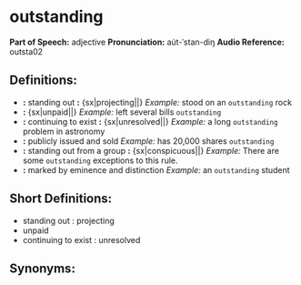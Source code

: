 # outstanding

**Part of Speech:** adjective
**Pronunciation:** au̇t-ˈstan-diŋ
**Audio Reference:** outsta02

## Definitions:
- **:** standing out **:** {sx|projecting||} 
  *Example:* stood on an `outstanding` rock
- **:** {sx|unpaid||} 
  *Example:* left several bills `outstanding`
- **:** continuing to exist **:** {sx|unresolved||} 
  *Example:* a long `outstanding` problem in astronomy
- **:** publicly issued and sold 
  *Example:* has 20,000 shares `outstanding`
- **:** standing out from a group **:** {sx|conspicuous||} 
  *Example:* There are some `outstanding` exceptions to this rule.
- **:** marked by eminence and distinction 
  *Example:* an `outstanding` student

## Short Definitions:
- standing out : projecting
- unpaid
- continuing to exist : unresolved

## Synonyms:

